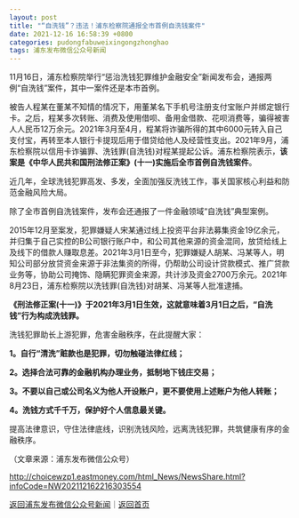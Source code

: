 ```yaml
---
layout: post
title: "“自洗钱”？违法！浦东检察院通报全市首例自洗钱案件"
date: 2021-12-16 16:58:39 +0800
categories: pudongfabuweixingongzhonghao
tags: 浦东发布微信公众号新闻
---
```

<p>11月16日，浦东检察院举行“惩治洗钱犯罪维护金融安全”新闻发布会，通报两例“自洗钱”案件，其中一案件还是本市首例。</p><p>被告人程某在董某不知情的情况下，用董某名下手机号注册支付宝账户并绑定银行卡。之后，程某多次转账、消费及使用借呗、备用金借款、花呗消费等，骗得被害人人民币12万余元。2021年3月至4月，程某将诈骗所得的其中6000元转入自己支付宝，再转至本人银行卡提现后用于借贷给他人及经营性支出。2021年9月，浦东检察院以信用卡诈骗罪、洗钱罪(自洗钱)对程某提起公诉。浦东检察院表示，<strong>该案是《中华人民共和国刑法修正案》(十一)实施后全市首例自洗钱案件</strong>。</p><p>近几年，全球洗钱犯罪高发、多发，全面加强反洗钱工作，事关国家核心利益和防范金融风险大局。</p><p>除了全市首例自洗钱案件，发布会还通报了一件金融领域“自洗钱”典型案例。</p><p>2015年12月至案发，犯罪嫌疑人宋某通过线上投资平台非法募集资金19亿余元，并归集于自己实控的B公司银行账户中，和公司其他来源的资金混同，放贷给线上及线下的借款人赚取息差。2021年3月1日至今，犯罪嫌疑人胡某、冯某等人，明知公司部分放贷资金来源于非法集资的所得，仍帮助公司设计贷款模式、推广贷款业务等，协助公司掩饰、隐瞒犯罪资金来源，共计涉及资金2700万余元。2021年8月23日，浦东检察院以洗钱罪(自洗钱)对胡某、冯某等人批准逮捕。</p><p><strong>《刑法修正案(十一)》于2021年3月1日生效，这就意味着3月1日之后，“自洗钱”行为构成洗钱罪。</strong></p><p>洗钱犯罪助长上游犯罪，危害金融秩序，在此提醒大家：</p><p><strong>1</strong><strong>。</strong><strong>自行“清洗”赃款也是犯罪，切勿触碰法律红线；</strong></p><p><strong>2</strong><strong>。</strong><strong>选择合法可靠的金融机构办理业务，抵制地下钱庄交易；</strong></p><p><strong>3</strong><strong>。</strong><strong>不要以自己或公司名义为他人开设账户，更不要使用上述账户为他人转账；</strong></p><p><strong>4</strong><strong>。</strong><strong>洗钱方式千千万，保护好个人信息最关键。</strong></p><p>提高法律意识，守住法律底线，识别洗钱风险，远离洗钱犯罪，共筑健康有序的金融秩序。</p><p> </p><p class="em_media">（文章来源：浦东发布微信公众号）</p>

<http://choicewzp1.eastmoney.com/html_News/NewsShare.html?infoCode=NW202112162216303554>

[返回浦东发布微信公众号新闻](//finews.withounder.com/category/pudongfabuweixingongzhonghao.html)｜[返回首页](//finews.withounder.com/)